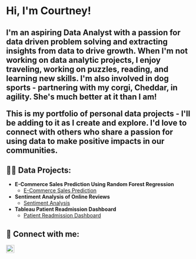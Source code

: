 <h1>Hi, I'm Courtney!</h1>
<h2>I'm an aspiring Data Analyst with a passion for data driven problem solving and extracting insights from data to drive growth. When I'm not working on data analytic projects, I enjoy traveling, working on puzzles, reading, and learning new skills. I'm also involved in dog sports - partnering with my corgi, Cheddar, in agility. She's much better at it than I am!

This is my portfolio of personal data projects - I'll be adding to it as I create and explore. I'd love to connect with others who share a passion for using data to make positive impacts in our communities.</h2>

<h2>👨‍💻 Data Projects:</h2>

- <b>E-Commerce Sales Prediction Using Random Forest Regression</b>
  - [E-Commerce Sales Prediction](https://github.com/cfuller19/cfuller19-e-commerce-sales-prediction)
- <b>Sentiment Analysis of Online Reviews</b>
  - [Sentiment Analysis](https://github.com/cfuller19/cfuller19-sentiment-analysis)
- <b>Tableau Patient Readmission Dashboard</b>
  - [Patient Readmission Dashboard](https://github.com/cfuller19/cfuller19-patient_dashboard)


<h2> 🤳 Connect with me:</h2>

[<img align="left" alt="CourtneyKFuller | LinkedIn" width="22px" src="https://cdn.jsdelivr.net/npm/simple-icons@v3/icons/linkedin.svg" />][linkedin]

[linkedin]: https://linkedin.com/in/courtneykfuller

<!--

Here are some ideas to get you started:

- 🔭 I’m currently working on ...
- 🌱 I’m currently learning ...
- 👯 I’m looking to collaborate on ...
- 🤔 I’m looking for help with ...
- 💬 Ask me about ...
- 📫 How to reach me: ...
- 😄 Pronouns: ...
- ⚡ Fun fact: ...
-->
